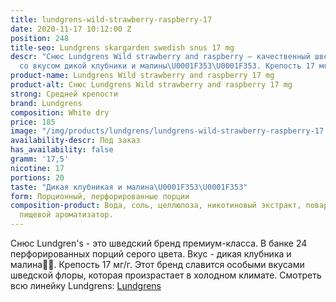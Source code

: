 ```yaml
---
title: lundgrens-wild-strawberry-raspberry-17
date: 2020-11-17 10:12:00 Z
position: 248
title-seo: Lundgrens skargarden swedish snus 17 mg
descr: "Снюс Lundgrens Wild strawberry and raspberry — качественный шведский снюс
  со вкусом дикой клубники и малины\U0001F353\U0001F353. Крепость 17 мг никотина."
product-name: Lundgrens Wild strawberry and raspberry 17 mg
product-alt: Снюс Lundgrens Wild strawberry and raspberry 17 mg
strong: Средней крепости
brand: Lundgrens
composition: White dry
price: 185
image: "/img/products/lundgrens/lundgrens-wild-strawberry-raspberry-17.jpg"
availability-descr: Под заказ
has_availability: false
gramm: '17,5'
nicotine: 17
portions: 20
taste: "Дикая клубникая и малина\U0001F353\U0001F353"
form: Порционный, перфорированные порции
composition-product: Вода, соль, целлюлоза, никотиновый экстракт, поваренная сода,
  пищевой ароматизатор.
---
```


Снюс Lundgren's - это  шведский бренд премиум-класса. В банке 24 перфорированных порций серого цвета. Вкус - дикая клубника и малина🍓🍓. Крепость 17 мг/г. Этот бренд славится особыми вкусами шведской флоры, которая произрастает в холодном климате. Смотреть всю линейку Lundgrens: <a href="/lundgrens-snus">Lundgrens</a>